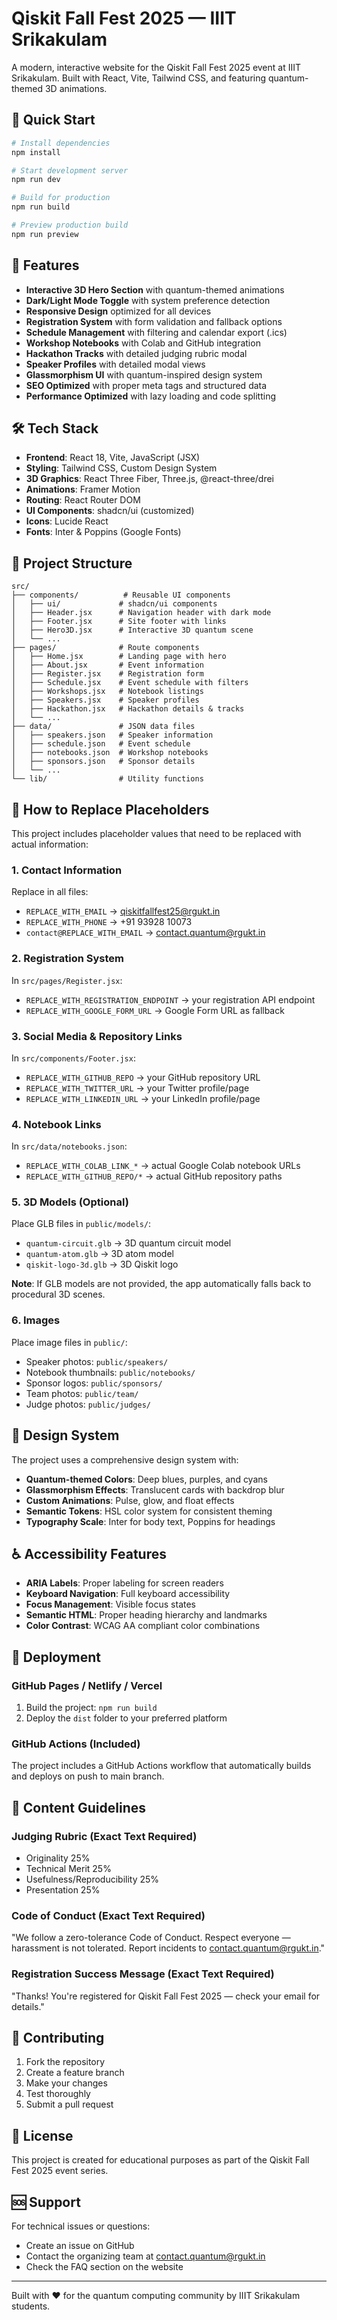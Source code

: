 # Qiskit Fall Fest 2025 — IIIT Srikakulam

A modern, interactive website for the Qiskit Fall Fest 2025 event at IIIT Srikakulam. Built with React, Vite, Tailwind CSS, and featuring quantum-themed 3D animations.

## 🚀 Quick Start

```bash
# Install dependencies
npm install

# Start development server
npm run dev

# Build for production
npm run build

# Preview production build
npm run preview
```

## 🎯 Features

- **Interactive 3D Hero Section** with quantum-themed animations
- **Dark/Light Mode Toggle** with system preference detection
- **Responsive Design** optimized for all devices
- **Registration System** with form validation and fallback options
- **Schedule Management** with filtering and calendar export (.ics)
- **Workshop Notebooks** with Colab and GitHub integration
- **Hackathon Tracks** with detailed judging rubric modal
- **Speaker Profiles** with detailed modal views
- **Glassmorphism UI** with quantum-inspired design system
- **SEO Optimized** with proper meta tags and structured data
- **Performance Optimized** with lazy loading and code splitting

## 🛠 Tech Stack

- **Frontend**: React 18, Vite, JavaScript (JSX)
- **Styling**: Tailwind CSS, Custom Design System
- **3D Graphics**: React Three Fiber, Three.js, @react-three/drei
- **Animations**: Framer Motion
- **Routing**: React Router DOM
- **UI Components**: shadcn/ui (customized)
- **Icons**: Lucide React
- **Fonts**: Inter & Poppins (Google Fonts)

## 📁 Project Structure

```
src/
├── components/          # Reusable UI components
│   ├── ui/             # shadcn/ui components
│   ├── Header.jsx      # Navigation header with dark mode
│   ├── Footer.jsx      # Site footer with links
│   ├── Hero3D.jsx      # Interactive 3D quantum scene
│   └── ...
├── pages/              # Route components
│   ├── Home.jsx        # Landing page with hero
│   ├── About.jsx       # Event information
│   ├── Register.jsx    # Registration form
│   ├── Schedule.jsx    # Event schedule with filters
│   ├── Workshops.jsx   # Notebook listings
│   ├── Speakers.jsx    # Speaker profiles
│   ├── Hackathon.jsx   # Hackathon details & tracks
│   └── ...
├── data/               # JSON data files
│   ├── speakers.json   # Speaker information
│   ├── schedule.json   # Event schedule
│   ├── notebooks.json  # Workshop notebooks
│   ├── sponsors.json   # Sponsor details
│   └── ...
└── lib/                # Utility functions
```

## 🔧 How to Replace Placeholders

This project includes placeholder values that need to be replaced with actual information:

### 1. Contact Information
Replace in all files:
- `REPLACE_WITH_EMAIL` → qiskitfallfest25@rgukt.in
- `REPLACE_WITH_PHONE` → +91 93928 10073
- `contact@REPLACE_WITH_EMAIL` → contact.quantum@rgukt.in

### 2. Registration System
In `src/pages/Register.jsx`:
- `REPLACE_WITH_REGISTRATION_ENDPOINT` → your registration API endpoint
- `REPLACE_WITH_GOOGLE_FORM_URL` → Google Form URL as fallback

### 3. Social Media & Repository Links
In `src/components/Footer.jsx`:
- `REPLACE_WITH_GITHUB_REPO` → your GitHub repository URL
- `REPLACE_WITH_TWITTER_URL` → your Twitter profile/page
- `REPLACE_WITH_LINKEDIN_URL` → your LinkedIn profile/page

### 4. Notebook Links
In `src/data/notebooks.json`:
- `REPLACE_WITH_COLAB_LINK_*` → actual Google Colab notebook URLs
- `REPLACE_WITH_GITHUB_REPO/*` → actual GitHub repository paths

### 5. 3D Models (Optional)
Place GLB files in `public/models/`:
- `quantum-circuit.glb` → 3D quantum circuit model
- `quantum-atom.glb` → 3D atom model  
- `qiskit-logo-3d.glb` → 3D Qiskit logo

**Note**: If GLB models are not provided, the app automatically falls back to procedural 3D scenes.

### 6. Images
Place image files in `public/`:
- Speaker photos: `public/speakers/`
- Notebook thumbnails: `public/notebooks/`
- Sponsor logos: `public/sponsors/`
- Team photos: `public/team/`
- Judge photos: `public/judges/`

## 🎨 Design System

The project uses a comprehensive design system with:
- **Quantum-themed Colors**: Deep blues, purples, and cyans
- **Glassmorphism Effects**: Translucent cards with backdrop blur
- **Custom Animations**: Pulse, glow, and float effects
- **Semantic Tokens**: HSL color system for consistent theming
- **Typography Scale**: Inter for body text, Poppins for headings

## ♿ Accessibility Features

- **ARIA Labels**: Proper labeling for screen readers
- **Keyboard Navigation**: Full keyboard accessibility
- **Focus Management**: Visible focus states
- **Semantic HTML**: Proper heading hierarchy and landmarks
- **Color Contrast**: WCAG AA compliant color combinations

## 🚀 Deployment

### GitHub Pages / Netlify / Vercel

1. Build the project: `npm run build`
2. Deploy the `dist` folder to your preferred platform

### GitHub Actions (Included)

The project includes a GitHub Actions workflow that automatically builds and deploys on push to main branch.

## 📄 Content Guidelines

### Judging Rubric (Exact Text Required)
- Originality 25%
- Technical Merit 25% 
- Usefulness/Reproducibility 25%
- Presentation 25%

### Code of Conduct (Exact Text Required)
"We follow a zero-tolerance Code of Conduct. Respect everyone — harassment is not tolerated. Report incidents to contact.quantum@rgukt.in."

### Registration Success Message (Exact Text Required)
"Thanks! You're registered for Qiskit Fall Fest 2025 — check your email for details."

## 🤝 Contributing

1. Fork the repository
2. Create a feature branch
3. Make your changes
4. Test thoroughly
5. Submit a pull request

## 📝 License

This project is created for educational purposes as part of the Qiskit Fall Fest 2025 event series.

## 🆘 Support

For technical issues or questions:
- Create an issue on GitHub
- Contact the organizing team at contact.quantum@rgukt.in
- Check the FAQ section on the website

---

Built with ❤️ for the quantum computing community by IIIT Srikakulam students.